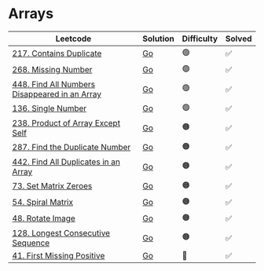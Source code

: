 # Arrays

| Leetcode  | Solution | Difficulty | Solved |
| --- | --- | --- | --- |
| [217. Contains Duplicate](https://leetcode.com/problems/contains-duplicate/) | [Go](<../Arrays/Solutions/217. Contains Duplicate.md>) | 🟢 | ✅ |
| [268. Missing Number](https://leetcode.com/problems/missing-number/) | [Go](<../Arrays/Solutions/268. Missing Number.md>) | 🟢 | ✅ |
| [448. Find All Numbers Disappeared in an Array](https://leetcode.com/problems/find-all-numbers-disappeared-in-an-array/) | [Go](<../Arrays/Solutions/448. Find All Numbers Disappeared in an Array.md>) | 🟢 | ✅  |
| [136. Single Number](https://leetcode.com/problems/single-number/) | [Go](<../Arrays/Solutions/136. Single Number.md>) | 🟢 | ✅ |
| [238. Product of Array Except Self](https://leetcode.com/problems/product-of-array-except-self/) | [Go](<../Arrays/Solutions/238. Product of Array Except Self.md>) | 🟠 | ✅ |
| [287. Find the Duplicate Number](https://leetcode.com/problems/find-the-duplicate-number/) | [Go](<../Arrays/Solutions/287. Find the Duplicate Number.md>) | 🟠 | ✅  |
| [442. Find All Duplicates in an Array](https://leetcode.com/problems/find-all-duplicates-in-an-array/) | [Go](<../Arrays/Solutions/442. Find All Duplicates in an Array.md>) | 🟠 | ✅   |
| [73. Set Matrix Zeroes](https://leetcode.com/problems/set-matrix-zeroes/) | [Go](<../Arrays/Solutions/73. Set Matrix Zeroes.md>) | 🟠 | ✅   |
| [54. Spiral Matrix](https://leetcode.com/problems/spiral-matrix/) | [Go](<../Arrays/Solutions/54. Spiral Matrix.md>) | 🟠 | ✅  |
| [48. Rotate Image](https://leetcode.com/problems/rotate-image/) | [Go](<../Arrays/Solutions/48. Rotate Image.md>) | 🟠 | ✅ |
| [128. Longest Consecutive Sequence](https://leetcode.com/problems/longest-consecutive-sequence/) | [Go](<../Arrays/Solutions/128. Longest Consecutive Sequence.md>) | 🟠 | ✅  |
| [41. First Missing Positive](https://leetcode.com/problems/first-missing-positive/) | [Go](<../Arrays/Solutions/41. First Missing Positive.md>) | 🔴 | ✅ |